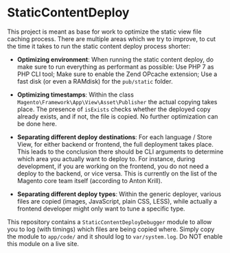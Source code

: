 # StaticContentDeploy
This project is meant as base for work to optimize the static view file
caching process. There are multiple areas which we try to improve, to
cut the time it takes to run the static content deploy process shorter:

- **Optimizing environment**: When running the static content deploy, 
do make sure to run everything as performant as possible: Use PHP 7 as
PHP CLI tool; Make sure to enable the Zend OPcache extension; Use a fast
disk (or even a RAMdisk) for the `pub/static` folder.

- **Optimizing timestamps**: Within the class
  `Magento\Framework\App\View\Asset\Publisher` the actual copying takes
place. The presence of `isExists` checks whether the deployed copy
already exists, and if not, the file is copied. No further optimization
can be done here.

- **Separating different deploy destinations**: For each language /
  Store View, for either backend or frontend, the full deployment takes
place. This leads to the conclusion there should be CLI arguments to
determine which area you actually want to deploy to. For instance,
during development, if you are working on the frontend, you do not need
a deploy to the backend, or vice versa. This is currently on the list of
the Magento core team itself (according to Anton Krill).

- **Separating different deploy types**: Within the generic deployer,
  various files are copied (images, JavaScript, plain CSS, LESS), while
actually a frontend developer might only want to tune a specific type.

This repository contains a `StaticContentDeployDebugger` module to allow you to log (with timings) which files are being copied where. Simply copy the module to `app/code/` and it should log to `var/system.log`. Do NOT enable this module on a live site.
